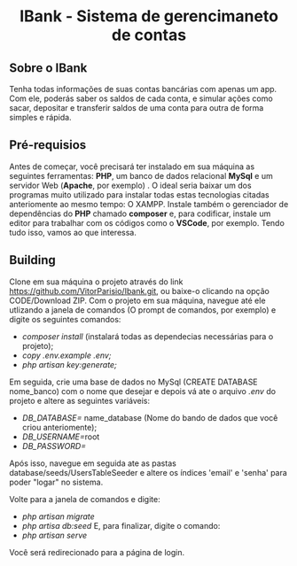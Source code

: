 <h1 align="center">IBank - Sistema de gerencimaneto de contas</h1>

## Sobre o IBank

Tenha todas informações de suas contas bancárias com apenas um app. Com ele, poderás saber os saldos de cada conta, e simular ações como sacar, depositar e transferir saldos de uma conta para outra de forma simples e rápida. 

## Pré-requisios

Antes de começar, você precisará ter instalado em sua máquina as seguintes ferramentas:
<b>PHP</b>, um banco de dados relacional <b>MySql</b> e um servidor Web (<b>Apache</b>, por exemplo) .
O ideal seria baixar um dos programas muito utilizado para instalar todas estas tecnologias citadas anteriomente ao mesmo tempo: O XAMPP.
Instale também o gerenciador de dependências do <b>PHP</b> chamado <b>composer</b> e, para codificar, instale um editor para trabalhar com os códigos como o <b>VSCode</b>, por exemplo.
Tendo tudo isso, vamos ao que interessa.

## Building
Clone em sua máquina o projeto através do link https://github.com/VitorParisio/Ibank.git, ou baixe-o clicando na opção CODE/Download ZIP.
Com o projeto em sua máquina, navegue até ele utlizando a janela de comandos (O prompt de comandos, por exemplo) e digite os seguintes comandos:
- <i>composer install</i> (instalará todas as dependecias necessárias para o projeto);
- <i>copy .env.example .env;</i>
- <i>php artisan key:generate;</i>

Em seguida, crie uma base de dados no MySql (CREATE DATABASE nome_banco) com o nome que desejar e depois vá ate o arquivo <i>.env</i> do projeto e altere as seguintes variáveis:

- <i>DB_DATABASE=</i> name_database (Nome do bando de dados que você criou anteriomente);
- <i>DB_USERNAME=</i>root
- <i>DB_PASSWORD=</i>

Após isso, navegue em seguida ate as pastas database/seeds/UsersTableSeeder e altere os índices 'email' e 'senha' para poder "logar" no sistema.

Volte para a janela de comandos e digite:
- <i>php artisan migrate</i>
- <i>php artisa db:seed</i>
E, para finalizar, digite o comando:
- <i>php artisan serve</i>

Você será redirecionado para a página de login.


